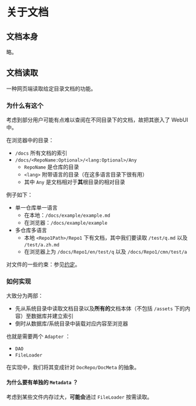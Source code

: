 # 关于文档

## 文档本身

略。

## 文档读取

一种网页端读取给定目录文档的功能。

### 为什么有这个

考虑到部分用户可能有点难以查阅在不同目录下的文档，故把其嵌入了 WebUI 中。

在浏览器中的目录：

- `/docs` 所有文档的索引
- `/docs/<RepoName:Optional>/<lang:Optional>/Any`
  - `RepoName` 是仓库的目录
  - `<lang>` 附带语言的目录（在这多语言目录下很有用）
  - 其中 `Any` 是文档相对于**其**根目录的相对目录

例子如下：

- 单一仓库单一语言
  - 在本地：`/docs/example/example.md`
  - 在浏览器：`/docs/example/example`
- 多仓库多语言
  - 本地 `<Repo1Path>/Repo1` 下有文档，其中我们要读取 `/test/q.md` 以及 `/test/a.zh.md`
  - 在浏览器上为 `/docs/Repo1/en/test/q` 以及 `/docs/Repo1/cmn/test/a`

对文件的一些约束：参见[约定](/docs/development/spec.cmn-Hans.md)。

### 如何实现

大致分为两部：

- 先从系统目录中读取文档目录以及**所有的**文档本体（不包括 `/assets` 下的内容）至数据库并建立索引
- 倒时从数据库/系统目录中装载对应内容至浏览器

也就是需要两个 `Adapter` ：

- `DAO`
- `FileLoader`

在实现中，我们将其变成针对 `DocRepo/DocMeta` 的抽象。

#### 为什么要有单独的 `Metadata` ？

考虑到某些文件内存过大，**可能会**通过 `FileLoader` 按需读取。
